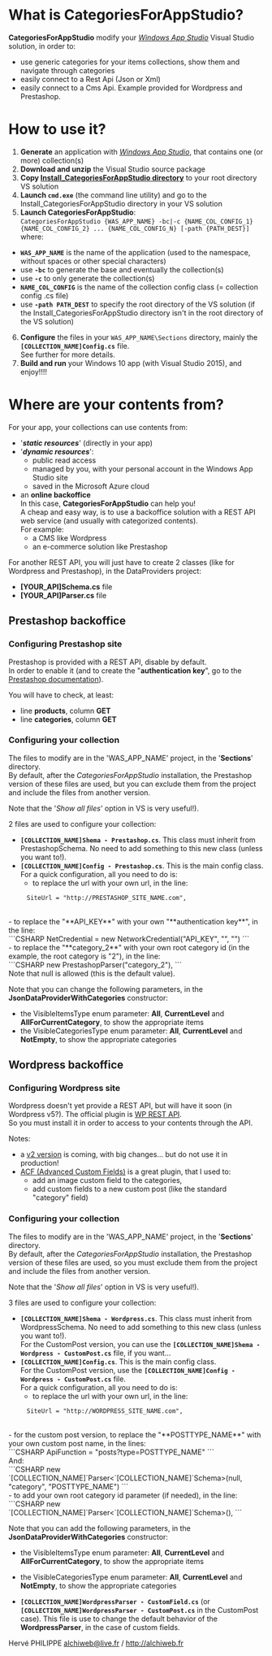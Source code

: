 # What is **CategoriesForAppStudio**?
**CategoriesForAppStudio** modify your [*Windows App Studio*](http://appstudio.windows.com) Visual Studio solution, in order to:
 - use generic categories for your items collections, show them and navigate through categories
 - easily connect to a Rest Api (Json or Xml)
 - easily connect to a Cms Api. Example provided for Wordpress and Prestashop.
 
# How to use it?
1. **Generate** an application with [*Windows App Studio*](http://appstudio.windows.com), that contains one (or more) collection(s)
2. **Download and unzip** the Visual Studio source package
3. **Copy [Install_CategoriesForAppStudio directory](Install_CategoriesForAppStudio)** to your root directory VS solution
4. **Launch `cmd.exe`** (the command line utility) and go to the Install_CategoriesForAppStudio directory in your VS solution
5. **Launch CategoriesForAppStudio**:<br/>
  `CategoriesForAppStudio {WAS_APP_NAME} -bc|-c {NAME_COL_CONFIG_1} {NAME_COL_CONFIG_2} ... {NAME_COL_CONFIG_N} [-path {PATH_DEST}]` where:
  - **`WAS_APP_NAME`** is the name of the application (used to the namespace, without spaces or other special characters)
  - use **`-bc`** to generate the base and eventually the collection(s)
  - use **`-c`** to only generate the collection(s)
  - **`NAME_COL_CONFIG`** is the name of the collection config class (= collection config .cs file)
  - use **`-path PATH_DEST`** to specify the root directory of the VS solution (if the Install_CategoriesForAppStudio directory isn't in the root directory of the VS solution)
6. **Configure** the files in your `WAS_APP_NAME\Sections` directory, mainly the **`[COLLECTION_NAME]Config.cs`** file.<br/>
See further for more details.
7. **Build and run** your Windows 10 app (with Visual Studio 2015), and enjoy!!!!
 
# Where are your contents from?<br/>
For your app, your collections can use contents from:
- '**_static resources_**' (directly in your app)
- '**_dynamic resources_**':
  - public read access
  - managed by you, with your personal account in the Windows App Studio site
  - saved in the Microsoft Azure cloud
- an **online backoffice**<br/>
In this case, **CategoriesForAppStudio** can help you!<br/>
A cheap and easy way, is to use a backoffice solution with a REST API web service (and usually with categorized contents).<br/>
For example:
  - a CMS like Wordpress
  - an e-commerce solution like Prestashop

For another REST API, you will just have to create 2 classes (like for Wordpress and Prestashop), in the DataProviders project:
- **[YOUR_API]Schema.cs** file
- **[YOUR_API]Parser.cs** file
  
## Prestashop backoffice
### Configuring Prestashop site
Prestashop is provided with a REST API, disable by default.<br/>
In order to enable it (and to create the "**authentication key**", go to the [Prestashop documentation](http://doc.prestashop.com/display/PS14/Chapter+1+-+Creating+Access+to+Back+Office)).

You will have to check, at least:
- line **products**, column **GET**
- line **categories**, column **GET**

### Configuring your collection
The files to modify are in the 'WAS_APP_NAME' project, in the '**Sections**' directory.<br/>
By default, after the *CategoriesForAppStudio* installation, the Prestashop version of these files are used, but you can exclude them from the project and include the files from another version.

Note that the '*Show all files*' option in VS is very useful!).<br/>

2 files are used to configure your collection:
- **`[COLLECTION_NAME]Shema - Prestashop.cs`**. This class must inherit from PrestashopSchema. No need to add something to this new class (unless you want to!).
- **`[COLLECTION_NAME]Config - Prestashop.cs`**. This is the main config class.<br/>
For a quick configuration, all you need to do is:
  - to replace the url with your own url, in the line:<br/>
```CSHARP
     SiteUrl = "http://PRESTASHOP_SITE_NAME.com",
```
<br/>
  - to replace the "**API_KEY**" with your own "**authentication key**", in the line:<br/>
```CSHARP
     NetCredential = new NetworkCredential("API_KEY", "", "")
```
<br/>
  - to replace the "**category_2**" with your own root category id (in the example, the root category is "2"), in the line:<br/>
```CSHARP
                new PrestashopParser<NewCol1Schema>("category_2"),
```
<br/>
Note that null is allowed (this is the default value).

Note that you can change the following parameters, in the **JsonDataProviderWithCategories** constructor:
  - the VisibleItemsType enum parameter: **All**, **CurrentLevel** and **AllForCurrentCategory**, to show the appropriate items
  - the VisibleCategoriesType enum parameter: **All**, **CurrentLevel** and **NotEmpty**, to show the appropriate categories

## Wordpress backoffice
### Configuring Wordpress site
Wordpress doesn't yet provide a REST API, but will have it soon (in Wordpress v5?). The official plugin is [WP REST API](https://wordpress.org/plugins/json-rest-api/).<br/>
So you must install it in order to access to your contents through the API.

Notes:
- a [v2 version](http://v2.wp-api.org/) is coming, with big changes... but do not use it in production!
- [ACF (Advanced Custom Fields)](http://www.advancedcustomfields.com/) is a great plugin, that I used to:
  - add an image custom field to the categories,
  - add custom fields to a new custom post (like the standard "category" field)

### Configuring your collection
The files to modify are in the 'WAS_APP_NAME' project, in the '**Sections**' directory.<br/>
By default, after the *CategoriesForAppStudio* installation, the Prestashop version of these files are used, so you must exclude them from the project and include the files from another version.

Note that the '*Show all files*' option in VS is very useful!).<br/>

3 files are used to configure your collection:
- **`[COLLECTION_NAME]Shema - Wordpress.cs`**. This class must inherit from WordpressSchema. No need to add something to this new class (unless you want to!).<br/>
For the CustomPost version, you can use the **`[COLLECTION_NAME]Shema - Wordpress - CustomPost.cs`** file, if you want...
- **`[COLLECTION_NAME]Config.cs`**. This is the main config class.<br/>
For the CustomPost version, use the **`[COLLECTION_NAME]Config - Wordpress - CustomPost.cs`** file.<br/>
For a quick configuration, all you need to do is:
  - to replace the url with your own url, in the line:<br/>
```CSHARP
     SiteUrl = "http://WORDPRESS_SITE_NAME.com",
```
<br/>
  - for the custom post version, to replace the "**POSTTYPE_NAME**" with your own custom post name, in the lines:<br/>
```CSHARP
     ApiFunction = "posts?type=POSTTYPE_NAME"
```
<br/>
And:<br/>
```CSHARP
    new `[COLLECTION_NAME]`Parser<`[COLLECTION_NAME]`Schema>(null, "category", "POSTTYPE_NAME")
```
<br/>
  - to add your own root category id parameter (if needed), in the line:<br/>
```CSHARP
                new `[COLLECTION_NAME]`Parser<`[COLLECTION_NAME]`Schema>(),
```
<br/>

Note that you can add the following parameters, in the **JsonDataProviderWithCategories** constructor:
  - the VisibleItemsType enum parameter: **All**, **CurrentLevel** and **AllForCurrentCategory**, to show the appropriate items
  - the VisibleCategoriesType enum parameter: **All**, **CurrentLevel** and **NotEmpty**, to show the appropriate categories

- **`[COLLECTION_NAME]WordpressParser - CustomField.cs`** (or **`[COLLECTION_NAME]WordpressParser - CustomPost.cs`** in the CustomPost case). This file is use to change the default behavior of the **WordpressParser**, in the case of custom fields.

Hervé PHILIPPE 
alchiweb@live.fr / http://alchiweb.fr